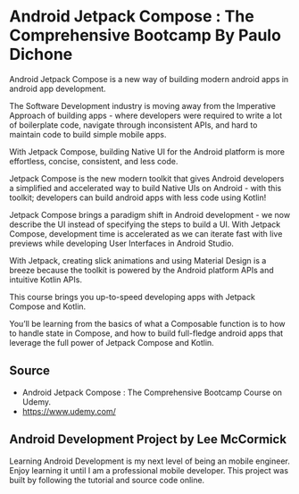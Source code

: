 # Android Jetpack Compose : The Comprehensive Bootcamp By Paulo Dichone

Android Jetpack Compose is a new way of building modern android apps in android app development.

The Software Development industry is moving away from the Imperative Approach of building apps - where developers were required to write a lot of boilerplate code, navigate through inconsistent APIs, and hard to maintain code to build simple mobile apps.

With Jetpack Compose, building Native UI for the Android platform is more effortless, concise, consistent, and less code.

Jetpack Compose is the new modern toolkit that gives Android developers a simplified and accelerated way to build Native UIs on Android - with this toolkit; developers can build android apps with less code using Kotlin!

Jetpack Compose brings a paradigm shift in Android development - we now describe the UI instead of specifying the steps to build a UI. With Jetpack Compose, development time is accelerated as we can iterate fast with live previews while developing User Interfaces in Android Studio.

With Jetpack, creating slick animations and using Material Design is a breeze because the toolkit is powered by the Android platform APIs and intuitive Kotlin APIs.

This course brings you up-to-speed developing apps with Jetpack Compose and Kotlin.

You’ll be learning from the basics of what a Composable function is to how to handle state in Compose, and how to build full-fledge android apps that leverage the full power of Jetpack Compose and Kotlin.

## Source
- Android Jetpack Compose : The Comprehensive Bootcamp Course on Udemy.
- https://www.udemy.com/

## Android Development Project by Lee McCormick
Learning Android Development is my next level of being an mobile engineer. Enjoy learning it until I am a professional mobile developer. This project was built by following the tutorial and source code online.
